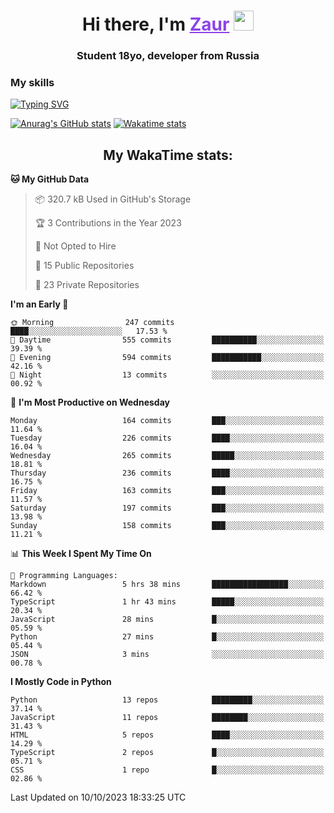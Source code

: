 <h1 align="center">
    Hi there, I'm 
    <a href="https://t.me/skyguy" target="_blank" style="color: #8C43EA">Zaur</a>
    <img src="https://github.com/blackcater/blackcater/raw/main/images/Hi.gif" height="32">
</h1>

<h3 align="center">
    Student 18yo, developer from Russia
</h3>  

### **My skills**
[![Typing SVG](https://readme-typing-svg.herokuapp.com?font=Oxanium&duration=3000&pause=1500&color=8C43EA&height=30&lines=Python:+FastAPI,+Flask,+Aiogram,+Telethon;SQL:+PostgreSQL,+SQLite;Javascript:+React.js;HTML,+CSS+(SCSS))](https://git.io/typing-svg)

[![Anurag's GitHub stats](https://github-readme-stats.vercel.app/api?username=mrskyguy&hide_title=true&count_private=true&show_icons=true&title_color=8C43EA&icon_color=BE57EA&bg_color=30,191919,341b56&text_color=B1B1B1&border_radius=10&hide_border=true)](https://github.com/anuraghazra/github-readme-stats)
[![Wakatime stats](https://github-readme-stats.vercel.app/api/wakatime?username=skyguy&hide_title=true&show_icons=true&title_color=8C43EA&icon_color=BE57EA&bg_color=30,191919,341b56&text_color=B1B1B1&border_radius=10&hide_border=true)](https://github.com/anuraghazra/github-readme-stats)


<h2 align="center"> My WakaTime stats: </h2>

<!--START_SECTION:waka-->
**🐱 My GitHub Data** 

> 📦 320.7 kB Used in GitHub's Storage 
 > 
> 🏆 3 Contributions in the Year 2023
 > 
> 🚫 Not Opted to Hire
 > 
> 📜 15 Public Repositories 
 > 
> 🔑 23 Private Repositories 
 > 
**I'm an Early 🐤** 

```text
🌞 Morning                247 commits         ████░░░░░░░░░░░░░░░░░░░░░   17.53 % 
🌆 Daytime                555 commits         ██████████░░░░░░░░░░░░░░░   39.39 % 
🌃 Evening                594 commits         ███████████░░░░░░░░░░░░░░   42.16 % 
🌙 Night                  13 commits          ░░░░░░░░░░░░░░░░░░░░░░░░░   00.92 % 
```
📅 **I'm Most Productive on Wednesday** 

```text
Monday                   164 commits         ███░░░░░░░░░░░░░░░░░░░░░░   11.64 % 
Tuesday                  226 commits         ████░░░░░░░░░░░░░░░░░░░░░   16.04 % 
Wednesday                265 commits         █████░░░░░░░░░░░░░░░░░░░░   18.81 % 
Thursday                 236 commits         ████░░░░░░░░░░░░░░░░░░░░░   16.75 % 
Friday                   163 commits         ███░░░░░░░░░░░░░░░░░░░░░░   11.57 % 
Saturday                 197 commits         ███░░░░░░░░░░░░░░░░░░░░░░   13.98 % 
Sunday                   158 commits         ███░░░░░░░░░░░░░░░░░░░░░░   11.21 % 
```


📊 **This Week I Spent My Time On** 

```text
💬 Programming Languages: 
Markdown                 5 hrs 38 mins       █████████████████░░░░░░░░   66.42 % 
TypeScript               1 hr 43 mins        █████░░░░░░░░░░░░░░░░░░░░   20.34 % 
JavaScript               28 mins             █░░░░░░░░░░░░░░░░░░░░░░░░   05.59 % 
Python                   27 mins             █░░░░░░░░░░░░░░░░░░░░░░░░   05.44 % 
JSON                     3 mins              ░░░░░░░░░░░░░░░░░░░░░░░░░   00.78 % 
```

**I Mostly Code in Python** 

```text
Python                   13 repos            █████████░░░░░░░░░░░░░░░░   37.14 % 
JavaScript               11 repos            ████████░░░░░░░░░░░░░░░░░   31.43 % 
HTML                     5 repos             ████░░░░░░░░░░░░░░░░░░░░░   14.29 % 
TypeScript               2 repos             █░░░░░░░░░░░░░░░░░░░░░░░░   05.71 % 
CSS                      1 repo              █░░░░░░░░░░░░░░░░░░░░░░░░   02.86 % 
```




 Last Updated on 10/10/2023 18:33:25 UTC
<!--END_SECTION:waka-->
